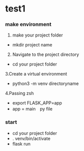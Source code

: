 # test1

### make environment
1. make your project folder
- mkdir project name 


2. Navigate to the project directory
- cd your project folder

3.Create a virtual environment
- python3 -m venv directoryname

4.Passing zsh 
- export FLASK_APP=app 
- app = main　py file

### start
- cd your project folder
-  . venv/bin/activate
-  flask run

